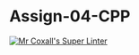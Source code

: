 # Assign-04-CPP
[![Mr Coxall's Super Linter](https://github.com/ICS3U-Programming-NathanA/Assign-04-CPP/workflows/Mr%20Coxall's%20Super%20Linter/badge.svg)](https://github.com/ICS3U-Programming-NathanA/Assign-04-CPP/actions/)
